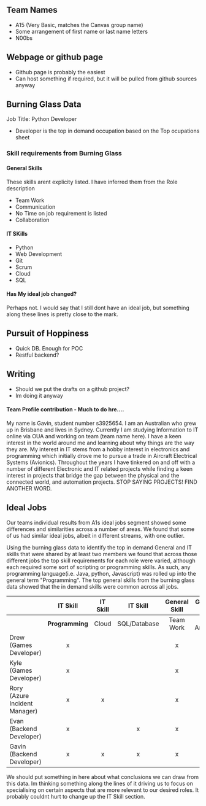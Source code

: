 ## Team Names
- A15 (Very Basic, matches the Canvas group name)
- Some arrangement of first name or last name letters
- N00bs


## Webpage or github page
- Github page is probably the easiest
- Can host something if required, but it will be pulled from github sources anyway

## Burning Glass Data
Job Title: Python Developer
- Developer is the top in demand occupation based on the Top ocupations sheet

### Skill requirements from Burning Glass

#### General Skills
These skills arent explicity listed.  I have inferred them from the Role description
- Team Work
- Communication
- No Time on job requirement is listed
- Collaboration

#### IT SKills
- Python
- Web Development
- Git
- Scrum
- Cloud
- SQL

#### Has My ideal job changed?
Perhaps not.  I would say that I still dont have an ideal job, but something along these lines is pretty close to the mark.




## Pursuit of Hoppiness
- Quick DB.  Enough for POC
- Restful backend?

## Writing
- Should we put the drafts on a github project?
- Im doing it anyway



#### Team Profile contribution - Much to do hre....
My name is Gavin, student number s3925654. I am an Australian who grew up in Brisbane and lives in Sydney.  Currently I am studying Information to IT online via OUA and working on team (team name here).  I have a keen interest in the world around me and learning about why things are the way they are.  My interest in IT stems from a hobby interest in electronics and programming which initially drove me to pursue a trade in Aircraft Electrical Systems (Avionics).  Throughout the years I have tinkered on and off with a number of different Electronic and IT related projects while finding a keen interest in projects that bridge the gap between the physical and the connected world, and automation projects. STOP SAYING PROJECTS! FIND ANOTHER WORD.


## Ideal Jobs

Our teams individual results from A1s ideal jobs segment showed some differences and similarities across a number of areas.  We found that some of us had similar ideal jobs, albeit in different streams, with one outlier.

Using the burning glass data to identify the top in demand General and IT skills that were shared by at least two members we found that across those different jobs the top skill requirements for each role were varied, although each required some sort of scripting or programming skills.  As such, any programming language(i.e. Java, python, Javascript) was rolled up into the general term "Programming".  The top general skills from the burning glass data showed that the in demand skills were common across all jobs.


|                              | IT Skill           | IT Skill |     IT Skill | General Skill | General Skill | General Skill |
| :---                         | :---:              | :---:    |      :---:   |         :---: |         :---: |         :---: | 
|                              | **Programming**    |  Cloud   | SQL/Database |   Team Work   | Data Analysis | Collaboration |
| Drew (Games Developer)       | x                  |          |              |      x        |               |      x        | 
| Kyle (Games Developer)       | x                  |          |              |      x        |               |      x        | 
| Rory (Azure Incident Manager)| x                  |     x    |              |      x        |      x        |      x        |
| Evan (Backend Developer)     | x                  |          |      x       |      x        |               |      x        |
| Gavin (Backend Developer)    | x                  |     x    |      x       |      x        |      x        |      x        |

We should put something in here about what conclusions we can draw from this data.  Im thinking something along the lines of it driving us to focus on specialising on certain aspects that are more relevant to our desired roles.  It probably couldnt hurt to change up the IT Skill section.  


